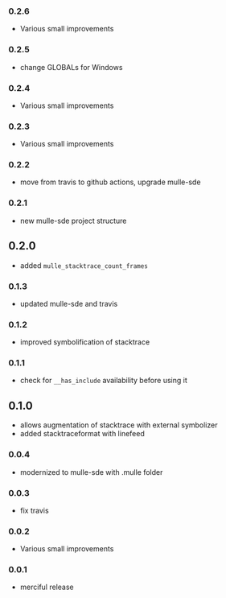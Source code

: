 ### 0.2.6

* Various small improvements

### 0.2.5

* change GLOBALs for Windows

### 0.2.4

* Various small improvements

### 0.2.3

* Various small improvements

### 0.2.2

* move from travis to github actions, upgrade mulle-sde

### 0.2.1

* new mulle-sde project structure

## 0.2.0

* added ``mulle_stacktrace_count_frames``


### 0.1.3

* updated mulle-sde and travis

### 0.1.2

* improved symbolification of stacktrace

### 0.1.1

* check for `__has_include` availability before using it

## 0.1.0

* allows augmentation of stacktrace with external symbolizer
* added stacktraceformat with linefeed


### 0.0.4

* modernized to mulle-sde with .mulle folder

### 0.0.3

* fix travis

### 0.0.2

* Various small improvements

### 0.0.1

* merciful release
